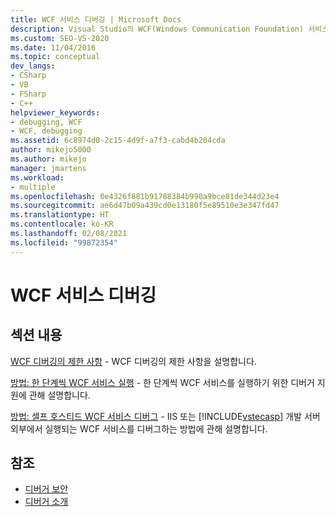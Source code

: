 ```yaml
---
title: WCF 서비스 디버깅 | Microsoft Docs
description: Visual Studio의 WCF(Windows Communication Foundation) 서비스 디버깅 관련 문서에 대한 링크를 찾을 수 있습니다.
ms.custom: SEO-VS-2020
ms.date: 11/04/2016
ms.topic: conceptual
dev_langs:
- CSharp
- VB
- FSharp
- C++
helpviewer_keywords:
- debugging, WCF
- WCF, debugging
ms.assetid: 6c8974d0-2c15-4d9f-a7f3-cabd4b204cda
author: mikejo5000
ms.author: mikejo
manager: jmartens
ms.workload:
- multiple
ms.openlocfilehash: 0e4326f881b91788384b990a9bce81de344d23e4
ms.sourcegitcommit: ae6d47b09a439cd0e13180f5e89510e3e347fd47
ms.translationtype: HT
ms.contentlocale: ko-KR
ms.lasthandoff: 02/08/2021
ms.locfileid: "99872354"
---
```

# <a name="debugging-wcf-services"></a>WCF 서비스 디버깅
## <a name="in-this-section"></a>섹션 내용
 [WCF 디버깅의 제한 사항](../debugger/limitations-on-wcf-debugging.md) - WCF 디버깅의 제한 사항을 설명합니다.

 [방법: 한 단계씩 WCF 서비스 실행](../debugger/how-to-step-into-wcf-services.md) - 한 단계씩 WCF 서비스를 실행하기 위한 디버거 지원에 관해 설명합니다.

 [방법: 셀프 호스티드 WCF 서비스 디버그](../debugger/how-to-debug-a-self-hosted-wcf-service.md) - IIS 또는 [!INCLUDE[vstecasp](../code-quality/includes/vstecasp_md.md)] 개발 서버 외부에서 실행되는 WCF 서비스를 디버그하는 방법에 관해 설명합니다.

## <a name="see-also"></a>참조
- [디버거 보안](../debugger/debugger-security.md)
- [디버거 소개](../debugger/debugger-feature-tour.md)